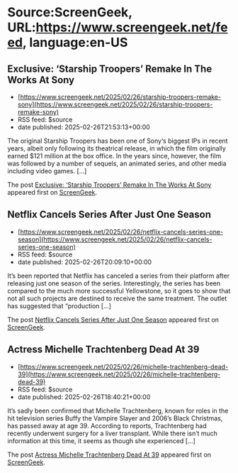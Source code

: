 # Source:ScreenGeek, URL:https://www.screengeek.net/feed, language:en-US

## Exclusive: ‘Starship Troopers’ Remake In The Works At Sony
 - [https://www.screengeek.net/2025/02/26/starship-troopers-remake-sony](https://www.screengeek.net/2025/02/26/starship-troopers-remake-sony)
 - RSS feed: $source
 - date published: 2025-02-26T21:53:13+00:00

<p>The original Starship Troopers has been one of Sony&#8216;s biggest IPs in recent years, albeit only following its theatrical release, in which the film originally earned $121 million at the box office. In the years since, however, the film was followed by a number of sequels, an animated series, and other media including video games. [...]</p>
<p>The post <a href="https://www.screengeek.net/2025/02/26/starship-troopers-remake-sony/">Exclusive: &#8216;Starship Troopers&#8217; Remake In The Works At Sony</a> appeared first on <a href="https://www.screengeek.net">ScreenGeek</a>.</p>

## Netflix Cancels Series After Just One Season
 - [https://www.screengeek.net/2025/02/26/netflix-cancels-series-one-season](https://www.screengeek.net/2025/02/26/netflix-cancels-series-one-season)
 - RSS feed: $source
 - date published: 2025-02-26T20:09:10+00:00

<p>It&#8217;s been reported that Netflix has canceled a series from their platform after releasing just one season of the series. Interestingly, the series has been compared to the much more successful Yellowstone, so it goes to show that not all such projects are destined to receive the same treatment. The outlet has suggested that &#8220;production [...]</p>
<p>The post <a href="https://www.screengeek.net/2025/02/26/netflix-cancels-series-one-season/">Netflix Cancels Series After Just One Season</a> appeared first on <a href="https://www.screengeek.net">ScreenGeek</a>.</p>

## Actress Michelle Trachtenberg Dead At 39
 - [https://www.screengeek.net/2025/02/26/michelle-trachtenberg-dead-39](https://www.screengeek.net/2025/02/26/michelle-trachtenberg-dead-39)
 - RSS feed: $source
 - date published: 2025-02-26T18:40:21+00:00

<p>It&#8217;s sadly been confirmed that Michelle Trachtenberg, known for roles in the hit television series Buffy the Vampire Slayer and 2006&#8217;s Black Christmas, has passed away at age 39. According to reports, Trachtenberg had recently underwent surgery for a liver transplant. While there isn&#8217;t much information at this time, it seems as though she experienced [...]</p>
<p>The post <a href="https://www.screengeek.net/2025/02/26/michelle-trachtenberg-dead-39/">Actress Michelle Trachtenberg Dead At 39</a> appeared first on <a href="https://www.screengeek.net">ScreenGeek</a>.</p>

